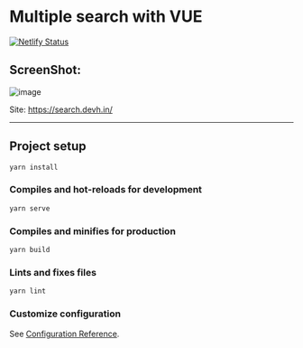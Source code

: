 # Multiple search with VUE


[![Netlify Status](https://api.netlify.com/api/v1/badges/228f6c82-c1cd-45df-b4ea-6d69a3d725d6/deploy-status)](https://app.netlify.com/sites/beautiful-narwhal-0d77ed/deploys)


## ScreenShot:


![image](https://user-images.githubusercontent.com/76926114/232041527-06d93d02-c098-42a8-ba21-8d4c344e6bb6.png)


Site: https://search.devh.in/








____________________________________________________________________________________________________________________________________________________
## Project setup
```
yarn install
```

### Compiles and hot-reloads for development
```
yarn serve
```

### Compiles and minifies for production
```
yarn build
```

### Lints and fixes files
```
yarn lint
```

### Customize configuration
See [Configuration Reference](https://cli.vuejs.org/config/).
